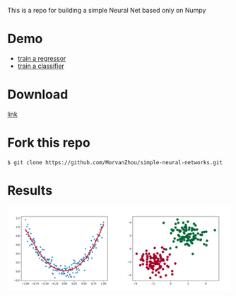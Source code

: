 This is a repo for building a simple Neural Net based only on Numpy

# Demo
* [train a regressor](/train_regressor.py)
* [train a classifier](/train_classifier.py)

# Download
[link](https://github.com/MorvanZhou/simple-neural-networks/archive/master.zip)

# Fork this repo
```
$ git clone https://github.com/MorvanZhou/simple-neural-networks.git
```

# Results
![img](/demo.png)